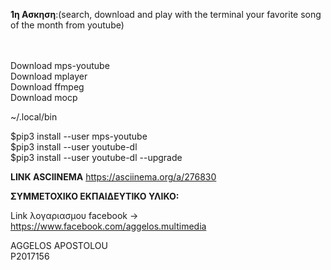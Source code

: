 **1η Ασκηση**:(search, download and play with the terminal your favorite song of the month from youtube) <br/>
 <br/>
 <br/>



Download mps-youtube <br/>
Download mplayer <br/>
Download ffmpeg <br/>
Download mocp <br/>

~/.local/bin <br/>

$pip3 install --user mps-youtube <br/>
$pip3 install --user youtube-dl <br/>
$pip3 install --user youtube-dl --upgrade <br/>

**LINK ASCIINEMA**
 https://asciinema.org/a/276830 





**ΣYMMETOXIKO EKΠΑΙΔΕΥΤΙΚΟ ΥΛΙΚΟ:**

Link λογαριασμου facebook -> https://www.facebook.com/aggelos.multimedia 

AGGELOS APOSTOLOU  <br/>
P2017156  <br/>
